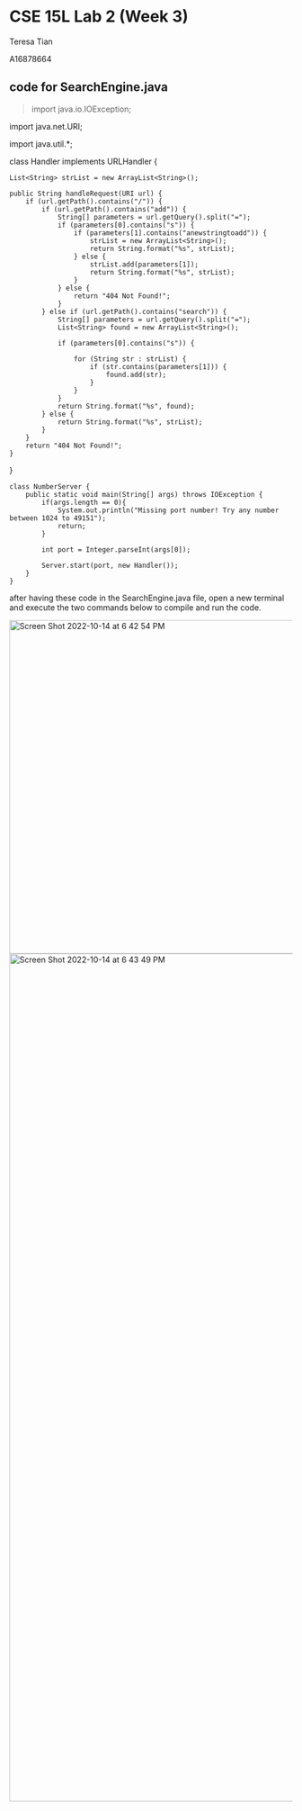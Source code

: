 # CSE 15L Lab 2 (Week 3)

Teresa Tian

A16878664

## code for SearchEngine.java
> import java.io.IOException;

import java.net.URI;

import java.util.*;

class Handler implements URLHandler {

    List<String> strList = new ArrayList<String>();
    
    public String handleRequest(URI url) {
        if (url.getPath().contains("/")) {
            if (url.getPath().contains("add")) {
                String[] parameters = url.getQuery().split("=");
                if (parameters[0].contains("s")) {
                    if (parameters[1].contains("anewstringtoadd")) {
                        strList = new ArrayList<String>();
                        return String.format("%s", strList);
                    } else {
                        strList.add(parameters[1]);
                        return String.format("%s", strList);
                    }
                } else {
                    return "404 Not Found!";
                }
            } else if (url.getPath().contains("search")) {
                String[] parameters = url.getQuery().split("=");
                List<String> found = new ArrayList<String>();

                if (parameters[0].contains("s")) {

                    for (String str : strList) {
                        if (str.contains(parameters[1])) {
                            found.add(str);
                        }
                    }
                }
                return String.format("%s", found);
            } else {
                return String.format("%s", strList);
            }
        }
        return "404 Not Found!";
    }
}
   
    class NumberServer {
        public static void main(String[] args) throws IOException {
            if(args.length == 0){
                System.out.println("Missing port number! Try any number between 1024 to 49151");
                return;
            }
    
            int port = Integer.parseInt(args[0]);
    
            Server.start(port, new Handler());
        }
    }

after having these code in the SearchEngine.java file, open a new terminal and execute the two commands below to compile and run the code.

<img width="593" alt="Screen Shot 2022-10-14 at 6 42 54 PM" src="https://user-images.githubusercontent.com/114328188/195963559-7ec209c5-4654-4660-8cb9-10213e4441e1.png">

<img width="1507" alt="Screen Shot 2022-10-14 at 6 43 49 PM" src="https://user-images.githubusercontent.com/114328188/195963543-cc9dd0be-3b2c-4df6-b8d9-42dc72b8ef34.png">

